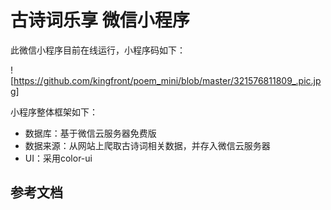 # 古诗词乐享 微信小程序

此微信小程序目前在线运行，小程序码如下：

![https://github.com/kingfront/poem_mini/blob/master/321576811809_.pic.jpg]

小程序整体框架如下：
- 数据库：基于微信云服务器免费版
- 数据来源：从网站上爬取古诗词相关数据，并存入微信云服务器
- UI：采用color-ui

## 参考文档

